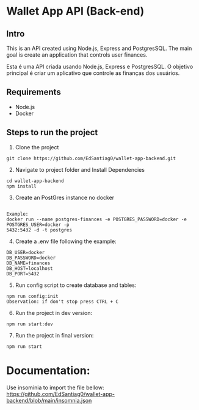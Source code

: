# Wallet App API (Back-end)

## Intro

This is an API created using Node.js, Express and PostgresSQL. The main goal is create an application that controls user finances.

Esta é uma API criada usando Node.js, Express e PostgresSQL. O objetivo principal é criar um aplicativo que controle as finanças dos usuários.

## Requirements

- Node.js
- Docker

## Steps to run the project

1. Clone the project

```
git clone https://github.com/EdSantiag0/wallet-app-backend.git
```

2. Navigate to project folder and Install Dependencies

```
cd wallet-app-backend
npm install
```

3. Create an PostGres instance no docker

```

Example:
docker run --name postgres-finances -e POSTGRES_PASSWORD=docker -e POSTGRES_USER=docker -p
5432:5432 -d -t postgres

```

4. Create a .env file following the example:

```
DB_USER=docker
DB_PASSWORD=docker
DB_NAME=finances
DB_HOST=localhost
DB_PORT=5432
```

5. Run config script to create database and tables:

```
npm run config:init
Observation: if don't stop press CTRL + C
```

6. Run the project in dev version:

```
npm run start:dev
```

7. Run the project in final version:

```
npm run start
```

# Documentation:

Use insominia to import the file bellow:
https://github.com/EdSantiag0/wallet-app-backend/blob/main/insomnia.json
